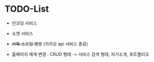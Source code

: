# TODO-List

* 인코딩 서비스

* 소켓 서비스

* ~~카톡 스프링 챗봇~~ (카카오 api 서비스 종료)

* 홈페이지 체계 변경 : CRUD 형태 -> 서비스 검색 형태, 자기소개, 포트폴리오 
